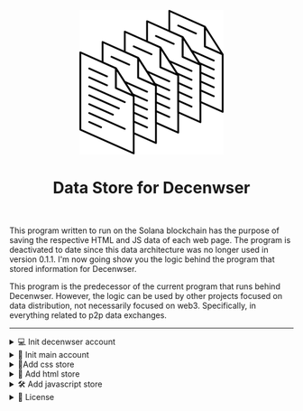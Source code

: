 <div align="center">

![data-store](data-store.png)

<h1>Data Store for Decenwser</h1>

</div>

<br>

This program written to run on the Solana blockchain has the purpose of saving the respective HTML and JS data of each web page. The program is deactivated to date since this data architecture was no longer used in version 0.1.1. I'm now going show you the logic behind the program that stored information for Decenwser.

This program is the predecessor of the current program that runs behind Decenwser. However, the logic can be used by other projects focused on data distribution, not necessarily focused on web3. Specifically, in everything related to p2p data exchanges.

---

<details>
<summary>💻 Init decenwser account</summary>

```rust
pub fn decenwser(
    ctx: Context<Decenwser>
) -> Result<()> {
    // Find the program address based on the program ID and a fixed string.
    let (_pda, bump) = Pubkey::find_program_address(&[b"Decenwser"], ctx.program_id);
    let decenwser: &mut Account<DecenwserAccount> = &mut ctx.accounts.decenwser;
    // Set some fields of the DecenwserAccount.
    decenwser.pages_online = 0;
    decenwser.total_updates = 0;
    decenwser.bump_original = bump;
    Ok(()) // Return success.
}

#[derive(Accounts)]
pub struct Decenwser<'info> {
    // The DecenwserAccount being initialized.
    #[account(init, seeds = [b"Decenwser"], bump, payer = signer, space = DecenwserAccount::SIZE + 8)]
    pub decenwser: Account<'info, DecenwserAccount>,
    #[account(mut)] // The signer of the transaction.
    pub signer: Signer<'info>,
    // The system program, which provides basic program functionality.
    pub system_program: Program<'info, System>,
}
```

This function uses the derive macro to define a Decenwser structure that groups a series of accounts and programs necessary for the execution of the program. The Decenwser structure is defined by the #[derive(Accounts)] annotation, which means that the Accounts macro will automatically generate the code necessary to initialize and manipulate the accounts and programs associated with this structure.

The function starts by defining a tuple of two elements _pda and bump, which are generated using the find_program_address function of the solana_program::pubkey::Pubkey library. This pair of values ​​is used to initialize the decenwser account, which is defined as a mutable account in the Decenwser structure.

The decenwser account is initialized with the annotation #[account(init, seeds = [b"Decenwser"], bump, payer = signer, space = DecenwserAccount::SIZE + 8)]. This annotation indicates that a new account must be initialized in the Solana blockchain with the following parameters:

 - init: indicates that the account must be created if it does not exist.
seeds – This is a list of bytes used to generate a unique public key for the account. In this case, the seed is [b"Decenwser"].

- bump: it is a value of type u8 that is used to avoid collisions in the generation of the public key of the account.

- payer: indicates the account that will pay for the creation of the decenwser account. In this case, the signer account that is defined in the Decenwser.

- space: is the amount of space that is reserved on the blockchain for the decenwser account. In this case, the size of DecenwserAccount plus 8 bytes.

The signer account is defined as an account of type Signer, which is used to authenticate the transaction that modifies the decenwser account. Lastly, the Decenwser framework also includes a system program system_program, which is used to perform transactions on the Solana blockchain.

The decenwser function updates the fields of the decenwser account. In particular, it sets pages_online and total_updates to 0, and assigns the value of bump to bump_original. Finally, the function returns Ok(()), indicating that the update of the decenwser account was completed without errors.

</details>

<details>
<summary>📡 Init main account</summary>

```rust
pub fn main_account(
    ctx: Context<MainAccountStruct>,
    web_name: String
) -> Result<()> {
    // Check if the web_name is within the allowed length.
    require!(web_name.len() <= 32, ErrorCode::TooLong);
    let main_account: &mut Account<MainAccount> = &mut ctx.accounts.main_account;
    // Generate a program derived address and bump value from the web_name.
    let (_pda, bump) = Pubkey::find_program_address(&[
        &anchor_lang::solana_program::hash::hash(web_name.as_bytes()).to_bytes()
        ],
        ctx.program_id
    );
    main_account.bump_original = bump;
    main_account.web_name = web_name;
    main_account.authority = ctx.accounts.signer.key();
    // Set the html, css and js fields of the main account to empty arrays.
    main_account.html = [].to_vec();
    main_account.css = [].to_vec();
    main_account.js = [].to_vec();
    main_account.len = 107;
    Ok(())
}

#[derive(Accounts)]
#[instruction(web_name: String)]
pub struct MainAccountStruct<'info> {
    // Define the main account as an initialized account with the given seeds, bump, payer and space.
    #[account(init, seeds = [
        &anchor_lang::solana_program::hash::hash(web_name.as_bytes()).to_bytes()],
        bump,
        payer = signer,
        space = MainAccount::SIZE + 8
    )]
    pub main_account: Account<'info, MainAccount>,
    // Define a mutable reference to the signer account.
    #[account(mut)]
    pub signer: Signer<'info>,
    // Define a reference to the System program account.
    pub system_program: Program<'info, System>,
}
```

The function takes two parameters as input: The first parameter is a ctx context object of type MainAccountStruct, which contains information about the transaction in which the function is being executed. The second parameter is a text string called web_name, which represents the name of the website to store in the main account.

The function first checks that the length of web_name is not greater than 32 characters. It then uses the find_program_address function from Solana's Pubkey library to calculate a unique address for the main account. The unique address is used to initialize the main account on the Solana blockchain using the main_account object in the MainAccountStruct structure.

The MainAccountStruct structure is defined using a #[derive(Accounts)] macro attribute, which indicates that the fields in the structure are Solana accounts. The main account main_account is initialized with a seed generated from the unique address calculated above, and space is reserved on the Solana blockchain using the space attribute.

The function also assigns default values ​​to some of the main account fields main_account. The main account stores website information, and the html, css, and js fields are used to store the HTML, CSS, and JavaScript source code, respectively. The len field is used to keep track of the total length of the website information stored in the main account.

Finally, the function returns Ok(()), indicating that the function execution completed successfully.

</details>

<details>
<summary>🎨Add css store </summary>

```rust
pub fn css_store(
    ctx: Context<CssStore>,
    css: String,
) -> Result<()> {
    // Ensure that the authority key of `main_account` matches the signer key, otherwise return an error.
    require!(ctx.accounts.main_account.authority.key() == ctx.accounts.signer.key(), ErrorCode::AuthorityError);
    let css_store: &mut Account<CSS> = &mut ctx.accounts.css_store;
    // Ensure that the length of `main_account` does not exceed the maximum allowed length.
    require!(8 + ctx.accounts.main_account.len < 9995, ErrorCode::TooLong);
    let main_account: &mut Account<MainAccount> = &mut ctx.accounts.main_account;
    css_store.css = css;
    // Push the current `total_updates` value of `decenwser` to the `css` field of `main_account`.
    main_account.css.push(ctx.accounts.decenwser.total_updates);
    let decenwser: &mut Account<DecenwserAccount> = &mut ctx.accounts.decenwser;
    decenwser.total_updates += 1;
    main_account.len += 8;
    Ok(())
}

#[derive(Accounts)]
pub struct CssStore<'info> {
    #[account(
        mut,
        seeds = [&anchor_lang::solana_program::hash::hash(main_account.web_name.as_bytes()).to_bytes()],
        bump = main_account.bump_original,
        realloc = 8 + main_account.len as usize + 8, // Resize account to fit data and padding
        realloc::payer = signer, // Charge resize to `signer` account
        realloc::zero = false, // Don't zero out unused space in the account
    )]
    pub main_account: Account<'info, MainAccount>,
    #[account(mut,seeds = [b"Decenwser"],bump = decenwser.bump_original)]
    pub decenwser: Account<'info, DecenwserAccount>,
    #[account(init, seeds = [&decenwser.total_updates.to_le_bytes()], bump, payer = signer, space = CSS::SIZE + 8)]
    pub css_store: Account<'info, CSS>,
    // Define the `signer` field, which is a signer that provides permission to modify the account.
    #[account(mut)]
    pub signer: Signer<'info>,
    // Define the `system_program` field, which is a reference to the Solana system program
    pub system_program: Program<'info, System>,
}
```

The function is used to store a CSS text string in a CSSStore account on the Solana blockchain. The CSSStore account is initialized in the CssStore data structure declaration and is defined with the #[account(init)] attribute. The account is created in the call to this function if it does not exist and is used to store the CSS code.

The function performs the following tasks:

- Verify that the signer's signature is equal to the main_account's authority key using the require! with a boolean expression that evaluates to true.

- Check that the account size main_account is less than 9995 bytes using the require! with a boolean expression that evaluates to true.

- Updates the css value in the css_store account to the CSS text string provided in the input.

- Add the value of total_updates from the decenwser account to the main_account css list.

- Increase the value of total_updates on the decenwser account.

- Increase the value of len in the main_account by 8.

- Returns an Ok(()) value if all previous tasks were executed successfully.

</details>

<details>
<summary>📄 Add html store </summary>

```rust
pub fn html_store(
    ctx: Context<HtmlStore>,
    html: String,
) -> Result<()> {
    require!(
        ctx.accounts.main_account.authority.key() == ctx.accounts.signer.key(),
        ErrorCode::AuthorityError
    ); // Checks if the main account's authority key matches the signer's key
    let html_store: &mut Account<HTML> = &mut ctx.accounts.html_store;
    require!(
        8 + ctx.accounts.main_account.len < 9995,
        ErrorCode::TooLong
    ); // Checks if storing the HTML would exceed the maximum length
    let main_account: &mut Account<MainAccount> = &mut ctx.accounts.main_account;
    html_store.html = html; // Stores the HTML string in the HtmlStore account
    main_account.html.push(ctx.accounts.decenwser.total_updates);
    let decenwser: &mut Account<DecenwserAccount> = &mut ctx.accounts.decenwser;
    decenwser.total_updates += 1; // Increments the total number of updates in the Decenwser account
    main_account.len += 8; // Increments the main account's length by 8 bytes
    Ok(())
}

// This code is using the `Accounts` procedural macro to define a struct named `HtmlStore`.
// The struct has four public fields, all of which are accounts:
#[derive(Accounts)]
pub struct HtmlStore<'info> {
    pub main_account: Account<'info, MainAccount>,
    pub decenwser: Account<'info, DecenwserAccount>,
    pub html_store: Account<'info, HTML>,
    pub signer: Signer<'info>,
    pub system_program: Program<'info, System>,
}
```
The html_store function takes two arguments: ctx is a Context object containing information about the transaction, and html is the fragment of HTML that you want to store.

The function first verifies that the signer of the transaction is the proper authority to modify the main_account. If it is not, it returns an ErrorCode::AuthorityError.

Then, it checks that the length of the HTML fragment is less than 9987 bytes (9995 bytes minus the 8 bytes needed for the main_account.len counter). If it is not, it returns an ErrorCode::TooLong error.

The function then updates the html_store account with the new HTML snippet and updates the total_updates counter in the decenwser account. It also updates the account main_account to add an entry to the update log and update the length of the content.

Finally, the function returns a successful result Ok(()).

</details>

<details>
<summary>🛠️ Add javascript store </summary>

```rust
pub fn js_store(
    ctx: Context<JsStore>,
    js: String,
) -> Result<()> {
    require!(ctx.accounts.main_account.authority.key() == ctx.accounts.signer.key(), ErrorCode::AuthorityError);
    let js_store: &mut Account<JS> = &mut ctx.accounts.js_store;
    require!(8 + ctx.accounts.main_account.len < 9995, ErrorCode::TooLong);
    let main_account: &mut Account<MainAccount> = &mut ctx.accounts.main_account;
    js_store.js = js;
    // Add the current total updates to the main account's JS array
    main_account.js.push(ctx.accounts.decenwser.total_updates);
    let decenwser: &mut Account<DecenwserAccount> = &mut ctx.accounts.decenwser;
    // Increment the total updates in the Decenwser account
    decenwser.total_updates += 1;
    // Increase the main account length by 8 bytes
    main_account.len += 8;
    Ok(())
}

#[derive(Accounts)]
pub struct JsStore<'info> {
    #[account(
        mut,
        seeds = [&anchor_lang::solana_program::hash::hash(main_account.web_name.as_bytes()).to_bytes()],
        bump = main_account.bump_original,
        // Reallocate the main account with extra space for the new JS string and array element
        realloc = 8 + main_account.len as usize + 8,
        // Use the signer account to pay for the reallocation
        realloc::payer = signer,
        // Don't zero out the reallocated space
        realloc::zero = false,
    )]
    pub main_account: Account<'info, MainAccount>,
    #[account(mut,seeds = [b"Decenwser"],bump = decenwser.bump_original)]
    pub decenwser: Account<'info, DecenwserAccount>,
    // Initialize a new JS account with space for the JS string and array element
    #[account(init, seeds = [&decenwser.total_updates.to_le_bytes()], bump, payer = signer, space = JS::SIZE + 8)]
    pub js_store: Account<'info, JS>,
    #[account(mut)]
    pub signer: Signer<'info>,
    pub system_program: Program<'info, System>,
}
```

The "js_store" function takes two arguments: the first is a "Context" object that contains information about the current state of the transaction and the resources needed to execute the function. The second is a "js" string that represents the JavaScript code to be stored in a Solana account.

The function performs the following tasks:
Verify that the account of the owner of the main account is the same as the account of the signer of the transaction. If they are not equal, the function returns an error. Checks that the length of the parent account string plus 8 is not greater than 9995. If so, the function returns an error. Gets a mutable reference to the "js_store" account and stores the JavaScript in it. Gets a mutable reference to account "main_account" and adds the total number of updates to the list of updates. Gets a mutable reference to the "decenwser" account and increases the total number of updates. Increase the length of the "main_account" account by 8.

Finally, returns a success value if all operations completed successfully.

</details>

<details>
<summary>📜 License</summary>

This project is licensed under the Apache License, Version 2.0 (the "License"). You may not use this file except in compliance with the License. You may obtain a copy of the License at:

http://www.apache.org/licenses/LICENSE-2.0

Unless required by applicable law or agreed to in writing, software distributed under the License is distributed on an "AS IS" BASIS, WITHOUT WARRANTIES OR CONDITIONS OF ANY KIND, either express or implied. See the License for the specific language governing permissions and limitations under the License.

<div align="center">

![license-image](license-image.png)

</div>

</details>
